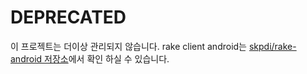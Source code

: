 # DEPRECATED

이 프로젝트는 더이상 관리되지 않습니다. rake client android는 [skpdi/rake-android 저장소](https://github.com/skpdi/rake-android)에서 확인 하실 수 있습니다.
